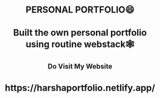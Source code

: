 <h1 align="center">PERSONAL PORTFOLIO😄</h1>
<h1 align="center">Built the own personal portfolio using routine webstack🕸️</h1>
<h2 align="center">Do Visit My Website</h1>
<h1 align="center">https://harshaportfolio.netlify.app/</h1>
